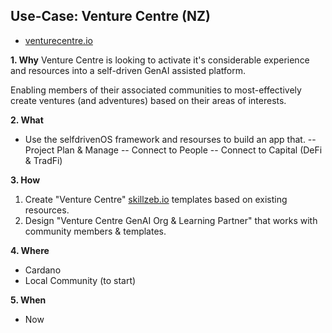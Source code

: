 ## Use-Case: Venture Centre (NZ)

- [venturecentre.io](https://venturecentre.io)

**1. Why**
Venture Centre is looking to activate it's considerable experience and resources into a self-driven GenAI assisted platform.

Enabling members of their associated communities to most-effectively create ventures (and adventures) based on their areas of interests.

**2. What**
- Use the selfdrivenOS framework and resourses to build an app that.
-- Project Plan & Manage
-- Connect to People
-- Connect to Capital (DeFi & TradFi)

**3. How**
1. Create "Venture Centre" [skillzeb.io](https://skillzeb.io) templates based on existing resources.
2. Design "Venture Centre GenAI Org & Learning Partner" that works with community members & templates.

**4. Where**
- Cardano
- Local Community (to start)

**5. When**
- Now


